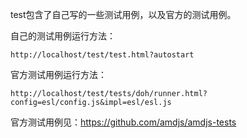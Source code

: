 test包含了自己写的一些测试用例，以及官方的测试用例。


自己的测试用例运行方法：

	http://localhost/test/test.html?autostart

官方测试用例运行方法：

	http://localhost/test/tests/doh/runner.html?config=esl/config.js&impl=esl/esl.js


官方测试用例见：https://github.com/amdjs/amdjs-tests